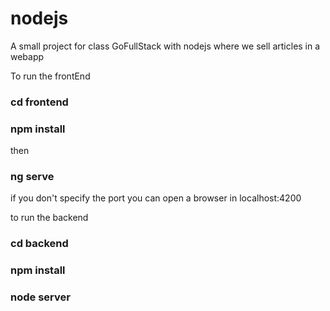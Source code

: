 # nodejs
A small project for class GoFullStack with nodejs where we sell articles in a webapp

To run the frontEnd 

### cd frontend
### npm install
then
### ng serve 
if you don't specify the port you can open a browser in localhost:4200

to run the backend
### cd backend
### npm install
### node server

